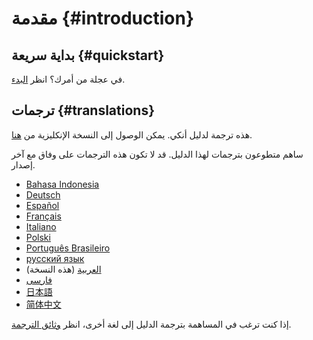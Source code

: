 # مقدمة {#introduction}

## بداية سريعة {#quickstart}

في عجلة من أمرك؟ انظر [البدء](getting-started.md).

## ترجمات {#translations}

هذه ترجمة لدليل أنكي. يمكن الوصول إلى النسخة الإنكليزية من [هنا](https://docs.ankiweb.net/).

ساهم متطوعون بترجمات لهذا الدليل. قد لا تكون هذه الترجمات على وفاق مع آخر إصدار.

- [Bahasa Indonesia](https://web.archive.org/web/20250228144632/https://apps.ankiweb.net/docs/manual.id.html)
- [Deutsch](https://web.archive.org/web/20240413080739/https://www.dennisproksch.de/anki)
- [Español](https://web.archive.org/web/20250130154657/https://apps.ankiweb.net/docs/manual.es.html)
- [Français](https://web.archive.org/web/20250209100830/https://apps.ankiweb.net/docs/manual.fr.html)
- [Italiano](https://web.archive.org/web/20160423223801/http://192.167.9.6/Anki_ITA/Manual_ITA.htm)
- [Polski](https://platynowy.github.io/anki-manual/)
- [Português Brasileiro](https://mizerablebr.github.io/anki-manual/)
- [русский язык](https://alexeygorelov.github.io/anki-manual-ru/)
- [العربية](https://abdnh.github.io/anki-manual/) (هذه النسخة)
- [فارسى](http://ankidroid.ir/anki.pdf)
- [日本語](http://wikiwiki.jp/rage2050/?FrontPage)
- [简体中文](http://www.ankichina.net/manual/anki/)

إذا كنت ترغب في المساهمة بترجمة الدليل إلى لغة أخرى، انظر [وثائق الترجمة](https://translating.ankiweb.net/anki/manual.html).
